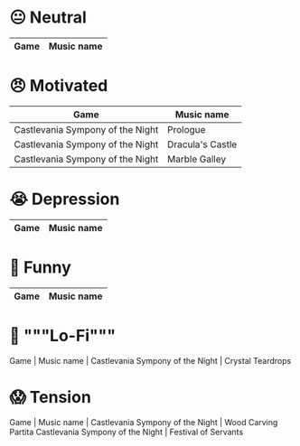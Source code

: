# 😐 Neutral

Game  | Music name
:---: | :---:


# 😠 Motivated

Game																| Music name
																---	|	---
Castlevania Sympony of the Night		| Prologue
Castlevania Sympony of the Night		| Dracula's Castle
Castlevania Sympony of the Night		| Marble Galley

# 😭 Depression

Game  | Music name
:---: | :---:

# 🤣 Funny

Game  | Music name
:---: | :---:

# 📼 """Lo-Fi"""

Game                             | Music name
                                 |
Castlevania Sympony of the Night | Crystal Teardrops

# 😱 Tension

Game                             | Music name
                                 |
Castlevania Sympony of the Night | Wood Carving Partita
Castlevania Sympony of the Night | Festival of Servants

